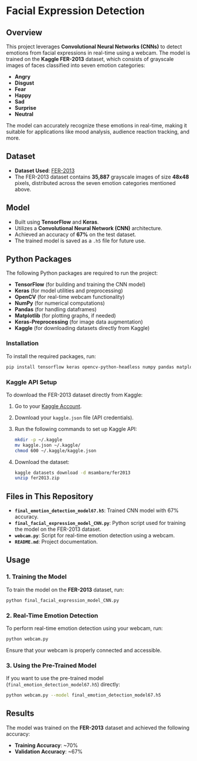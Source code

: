
# Facial Expression Detection

## Overview
This project leverages **Convolutional Neural Networks (CNNs)** to detect emotions from facial expressions in real-time using a webcam. The model is trained on the **Kaggle FER-2013** dataset, which consists of grayscale images of faces classified into seven emotion categories:

- **Angry**
- **Disgust**
- **Fear**
- **Happy**
- **Sad**
- **Surprise**
- **Neutral**

The model can accurately recognize these emotions in real-time, making it suitable for applications like mood analysis, audience reaction tracking, and more.

## Dataset
- **Dataset Used**: [FER-2013](https://www.kaggle.com/datasets/msambare/fer2013)
- The FER-2013 dataset contains **35,887** grayscale images of size **48x48** pixels, distributed across the seven emotion categories mentioned above.

## Model
- Built using **TensorFlow** and **Keras**.
- Utilizes a **Convolutional Neural Network (CNN)** architecture.
- Achieved an accuracy of **67%** on the test dataset.
- The trained model is saved as a `.h5` file for future use.

## Python Packages
The following Python packages are required to run the project:

- **TensorFlow** (for building and training the CNN model)
- **Keras** (for model utilities and preprocessing)
- **OpenCV** (for real-time webcam functionality)
- **NumPy** (for numerical computations)
- **Pandas** (for handling dataframes)
- **Matplotlib** (for plotting graphs, if needed)
- **Keras-Preprocessing** (for image data augmentation)
- **Kaggle** (for downloading datasets directly from Kaggle)

### Installation
To install the required packages, run:

```bash
pip install tensorflow keras opencv-python-headless numpy pandas matplotlib keras_preprocessing kaggle
```

### Kaggle API Setup
To download the FER-2013 dataset directly from Kaggle:

1. Go to your [Kaggle Account](https://www.kaggle.com/account).
2. Download your `kaggle.json` file (API credentials).
3. Run the following commands to set up Kaggle API:

   ```bash
   mkdir -p ~/.kaggle
   mv kaggle.json ~/.kaggle/
   chmod 600 ~/.kaggle/kaggle.json
   ```

4. Download the dataset:

   ```bash
   kaggle datasets download -d msambare/fer2013
   unzip fer2013.zip
   ```

## Files in This Repository

- **`final_emotion_detection_model67.h5`**: Trained CNN model with 67% accuracy.
- **`final_facial_expression_model_CNN.py`**: Python script used for training the model on the FER-2013 dataset.
- **`webcam.py`**: Script for real-time emotion detection using a webcam.
- **`README.md`**: Project documentation.

## Usage

### 1. Training the Model
To train the model on the **FER-2013** dataset, run:

```bash
python final_facial_expression_model_CNN.py
```

### 2. Real-Time Emotion Detection
To perform real-time emotion detection using your webcam, run:

```bash
python webcam.py
```

Ensure that your webcam is properly connected and accessible.

### 3. Using the Pre-Trained Model
If you want to use the pre-trained model (`final_emotion_detection_model67.h5`) directly:

```bash
python webcam.py --model final_emotion_detection_model67.h5
```

## Results
The model was trained on the **FER-2013** dataset and achieved the following accuracy:

- **Training Accuracy**: ~70%
- **Validation Accuracy**: ~67%


